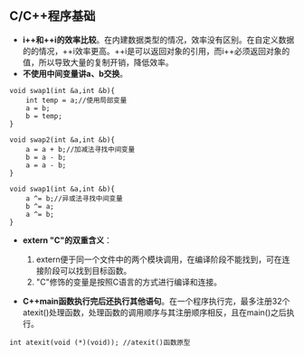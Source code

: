## C/C++程序基础

* **i++和++i的效率比较**。在内建数据类型的情况，效率没有区别。在自定义数据的的情况，++i效率更高。++i是可以返回对象的引用，而i++必须返回对象的值，所以导致大量的复制开销，降低效率。
* **不使用中间变量讲a、b交换**。

```
void swap1(int &a,int &b){
	int temp = a;//使用局部变量
	a = b;
	b = temp;
}

void swap2(int &a,int &b){
	a = a + b;//加减法寻找中间变量
	b = a - b;
	a = a - b;
}

void swap1(int &a,int &b){
	a ^= b;//异或法寻找中间变量
	b ^= a;
	a ^= b;
}

```
* **extern "C"的双重含义**：
	
	1. extern便于同一个文件中的两个模块调用，在编译阶段不能找到，可在连接阶段可以找到目标函数。<br>
	2. "C"修饰的变量是按照C语言的方式进行编译和连接。

* **C++main函数执行完后还执行其他语句**。在一个程序执行完，最多注册32个atexit()处理函数，处理函数的调用顺序与其注册顺序相反，且在main()之后执行。

```
int atexit(void (*)(void));	//atexit()函数原型
```